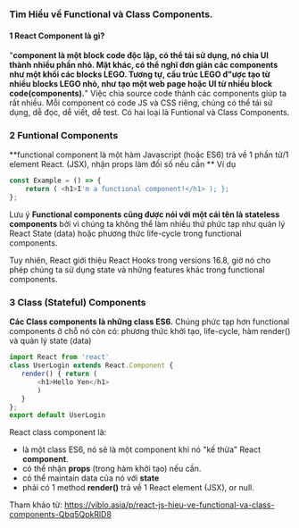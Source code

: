 ###  Tìm  Hiểu về Functional và Class Components.
#### 1  React Component là gì?
"**component là một block code độc lập, có thể tái sử dụng, nó chia UI thành nhiều phần nhỏ. Mặt khác, có thể nghĩ đơn giản các components như một khối các blocks LEGO. Tương tự, cấu trúc LEGO đ"ược tạo từ nhiều blocks LEGO nhỏ, như tạo một web page hoặc UI từ nhiều block code(components).**"
Việc chia source code thành các components giúp ta rất nhiều. Mỗi component có code JS và CSS riêng, chúng có thể tái sử dụng, dễ đọc, dễ viết, dễ test.
 Có hai loại là Funtional và Class Components.
  ### 2 Funtional Components
  **functional component là một hàm Javascript (hoặc ES6) trả về 1 phần tử/1 element React. (JSX), nhận props làm đối số nếu cần **
Ví dụ 

``` js
const Example = () => { 
	return ( <h1>I'm a functional component!</h1> ); };
};
```
Lưu ý  **Functional components cũng được nói với một cái tên là stateless components**  bởi vì chúng ta không thể làm nhiều thứ phức tạp như quản lý React State (data) hoặc phương thức life-cycle trong functional components.

Tuy nhiên, React giới thiệu React Hooks trong versions 16.8, giờ nó cho phép chúng ta sử dụng state và những features khác trong functional components.
 ### 3 Class (Stateful) Components
 **Các Class components là những class ES6.** Chúng phức tạp hơn functional components ở chỗ nó còn có: phương thức khởi tạo, life-cycle, hàm render() và quản lý state (data)
 ``` js
import React from 'react' 
class UserLogin extends React.Component { 
	render() { return (
		<h1>Hello Yen</h1>
		) 
	}
}; 
export default UserLogin
```
React class component là:

-   là một class ES6, nó sẽ là một component khi nó "kế thừa" React  **component**.
-   có thể nhận  **props**  (trong hàm khởi tạo) nếu cần.
-   có thể maintain data của nó với  **state**
-   phải có 1 method  **render()**  trả về 1 React element (JSX), or null.



Tham khảo từ: https://viblo.asia/p/react-js-hieu-ve-functional-va-class-components-Qbq5QpkRlD8